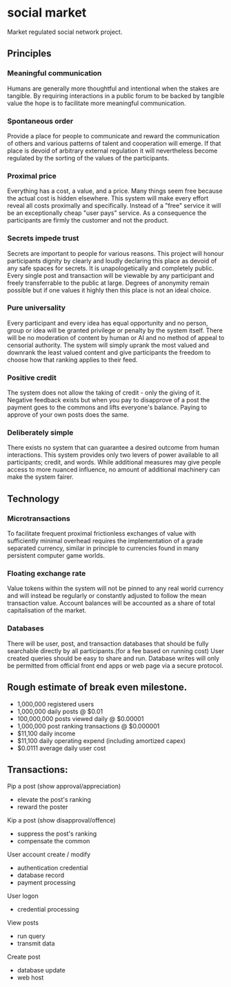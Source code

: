 # social market

Market regulated social network project.

## Principles
### Meaningful communication
Humans are generally more thoughtful and intentional when the stakes are tangible. By requiring interactions in a public forum to be backed by tangible value the hope is to facilitate more meaningful communication.
### Spontaneous order
Provide a place for people to communicate and reward the communication of others and various patterns of talent and cooperation will emerge.  If that place is devoid of arbitrary external regulation it will nevertheless become regulated by the sorting of the values of the participants. 
### Proximal price
Everything has a cost, a value, and a price.  Many things seem free because the actual cost is hidden elsewhere.  This system will make every effort reveal all costs proximally and specifically.  Instead of a "free" service it will be an exceptionally cheap "user pays" service. As a consequence the participants are firmly the customer and not the product.
### Secrets impede trust
Secrets are important to people for various reasons.  This project will honour participants dignity by clearly and loudly declaring this place as devoid of any safe spaces for secrets.  It is unapologetically and completely public. Every single post and transaction will be viewable by any participant and freely transferrable to the public at large.  Degrees of anonymity remain possible but if one values it highly then this place is not an ideal choice.
### Pure universality
Every participant and every idea has equal opportunity and no person, group or idea will be granted privilege or penalty by the system itself. There will be no moderation of content by human or AI and no method of appeal to censorial authority.  The system will simply uprank the most valued and downrank the least valued content and give participants the freedom to choose how that ranking applies to their feed.
### Positive credit
The system does not allow the taking of credit - only the giving of it.  Negative feedback exists but when you pay to disapprove of a post the payment goes to the commons and lifts everyone's balance.  Paying to approve of your own posts does the same.
### Deliberately simple
There exists no system that can guarantee a desired outcome from human interactions.  This system provides only two levers of power available to all participants; credit, and words.  While additional measures may give people access to more nuanced influence, no amount of additional machinery can make the system fairer.


## Technology
### Microtransactions
To facilitate frequent proximal frictionless exchanges of value with sufficiently minimal overhead requires the implementation of a grade separated currency, similar in principle to currencies found in many persistent computer game worlds.
### Floating exchange rate
Value tokens within the system will not be pinned to any real world currency and will instead be regularly or constantly adjusted to follow the mean transaction value.  Account balances will be accounted as a share of total capitalisation of the market.
### Databases
There will be user, post, and transaction databases that should be fully searchable directly by all participants.(for a fee based on running cost) User created queries should be easy to share and run.  Database writes will only be permitted from official front end apps or web page via a secure protocol.


## Rough estimate of break even milestone.
* 1,000,000 registered users
* 1,000,000 daily posts @ $0.01
* 100,000,000 posts viewed daily @ $0.00001
* 1,000,000 post ranking transactions @ $0.000001
* $11,100 daily income
* $11,100 daily operating expend (including amortized capex)
* $0.0111 average daily user cost

## Transactions:

Pip a post (show approval/appreciation)
* elevate the post's ranking
* reward the poster

Kip a post (show disapproval/offence)
* suppress the post's ranking
* compensate the common

User account create / modify
* authentication credential
* database record 
* payment processing

User logon
* credential processing

View posts
* run query
* transmit data

Create post
* database update
* web host


